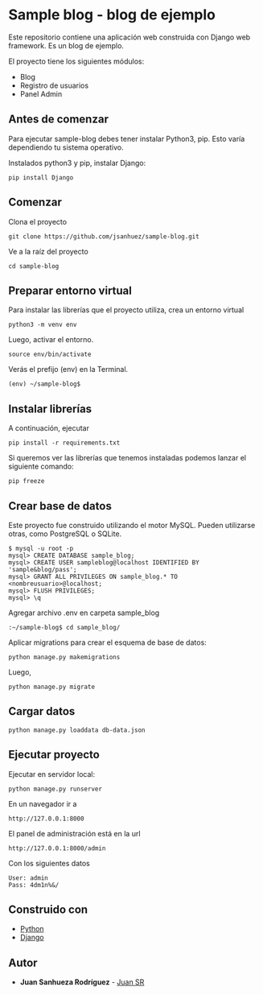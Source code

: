 # Sample blog - blog de ejemplo

Este repositorio contiene una aplicación web construida con Django web framework. Es un blog de ejemplo.

El proyecto tiene los siguientes módulos:

* Blog
* Registro de usuarios
* Panel Admin

## Antes de comenzar
Para ejecutar sample-blog debes tener instalar Python3, pip. Esto varía dependiendo tu sistema operativo.

Instalados python3 y pip, instalar Django:

```
pip install Django
```

## Comenzar

Clona el proyecto

```
git clone https://github.com/jsanhuez/sample-blog.git
```

Ve a la raíz del proyecto

```
cd sample-blog
```

## Preparar entorno virtual
Para instalar las librerías que el proyecto utiliza, crea un entorno virtual

```
python3 -m venv env
```

Luego, activar el entorno.

```
source env/bin/activate
```

Verás el prefijo (env) en la Terminal.

```
(env) ~/sample-blog$
```

## Instalar librerías
A continuación, ejecutar

```
pip install -r requirements.txt
```

Si queremos ver las librerías que tenemos instaladas podemos lanzar el siguiente comando:

```
pip freeze
```

## Crear base de datos
Este proyecto fue construido utilizando el motor MySQL. Pueden utilizarse otras, como PostgreSQL o SQLite.


```
$ mysql -u root -p
mysql> CREATE DATABASE sample_blog;
mysql> CREATE USER sampleblog@localhost IDENTIFIED BY 'sample&blog/pass';
mysql> GRANT ALL PRIVILEGES ON sample_blog.* TO <nombreusuario>@localhost;
mysql> FLUSH PRIVILEGES;
mysql> \q
```

Agregar archivo .env en carpeta sample_blog

```
:~/sample-blog$ cd sample_blog/
```

Aplicar migrations para crear el esquema de base de datos:

```
python manage.py makemigrations
```

Luego,

```
python manage.py migrate
```

## Cargar datos

```
python manage.py loaddata db-data.json
```

## Ejecutar proyecto

Ejecutar en servidor local:

```
python manage.py runserver
```

En un navegador ir a 

```
http://127.0.0.1:8000
```

El panel de administración está en la url

```
http://127.0.0.1:8000/admin
```

Con los siguientes datos

```
User: admin
Pass: 4dm1n%&/
```

## Construido con
* [Python](https://www.python.org/)
* [Django](https://www.djangoproject.com/)

## Autor

* **Juan Sanhueza Rodríguez** - [Juan SR](https://github.com/jsanhuez)
